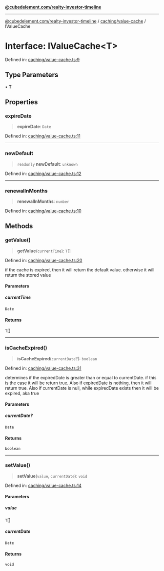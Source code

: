 [**@cubedelement.com/realty-investor-timeline**](../../../index.md)

---

[@cubedelement.com/realty-investor-timeline](../../../modules.md) / [caching/value-cache](../index.md) / IValueCache

# Interface: IValueCache\<T\>

Defined in: [caching/value-cache.ts:9](https://github.com/kvernon/realty-investor-timeline/blob/806c805529d356deb12c125749ddea89a26850dd/src/caching/value-cache.ts#L9)

## Type Parameters

• **T**

## Properties

### expireDate

> **expireDate**: `Date`

Defined in: [caching/value-cache.ts:11](https://github.com/kvernon/realty-investor-timeline/blob/806c805529d356deb12c125749ddea89a26850dd/src/caching/value-cache.ts#L11)

---

### newDefault

> `readonly` **newDefault**: `unknown`

Defined in: [caching/value-cache.ts:12](https://github.com/kvernon/realty-investor-timeline/blob/806c805529d356deb12c125749ddea89a26850dd/src/caching/value-cache.ts#L12)

---

### renewalInMonths

> **renewalInMonths**: `number`

Defined in: [caching/value-cache.ts:10](https://github.com/kvernon/realty-investor-timeline/blob/806c805529d356deb12c125749ddea89a26850dd/src/caching/value-cache.ts#L10)

## Methods

### getValue()

> **getValue**(`currentTime`): `T`[]

Defined in: [caching/value-cache.ts:20](https://github.com/kvernon/realty-investor-timeline/blob/806c805529d356deb12c125749ddea89a26850dd/src/caching/value-cache.ts#L20)

if the cache is expired, then it will return the default value. otherwise
it will return the stored value

#### Parameters

##### currentTime

`Date`

#### Returns

`T`[]

---

### isCacheExpired()

> **isCacheExpired**(`currentDate`?): `boolean`

Defined in: [caching/value-cache.ts:31](https://github.com/kvernon/realty-investor-timeline/blob/806c805529d356deb12c125749ddea89a26850dd/src/caching/value-cache.ts#L31)

determines if the expiredDate is greater than
or equal to currentDate. if this is the case it
will be return true. Also if expiredDate is nothing,
then it will return true. Also if currentDate is null,
while expiredDate exists then it will be expired, aka true

#### Parameters

##### currentDate?

`Date`

#### Returns

`boolean`

---

### setValue()

> **setValue**(`value`, `currentDate`): `void`

Defined in: [caching/value-cache.ts:14](https://github.com/kvernon/realty-investor-timeline/blob/806c805529d356deb12c125749ddea89a26850dd/src/caching/value-cache.ts#L14)

#### Parameters

##### value

`T`[]

##### currentDate

`Date`

#### Returns

`void`
